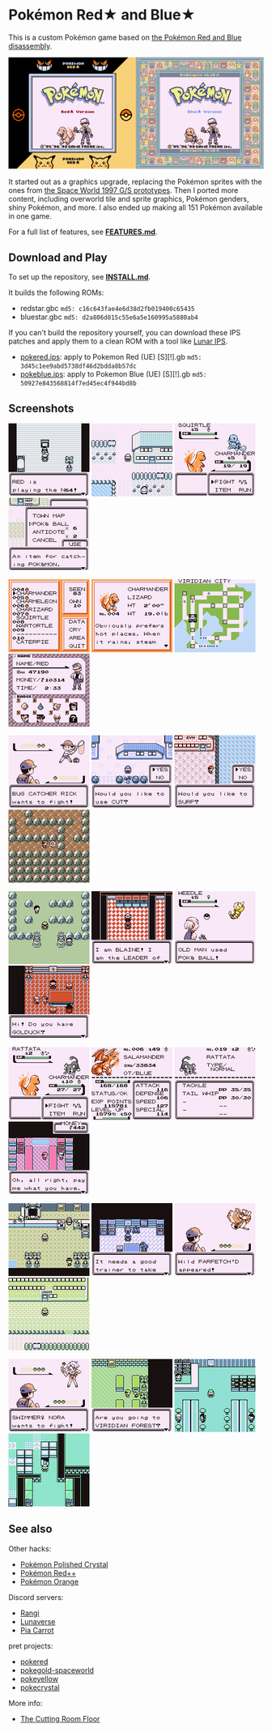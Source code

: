 # Pokémon Red★ and Blue★

This is a custom Pokémon game based on [the Pokémon Red and Blue disassembly](https://github.com/pret/pokered).

![titles](screenshots/titles.png)

It started out as a graphics upgrade, replacing the Pokémon sprites with the ones from [the Space World 1997 G/S prototypes](https://github.com/pret/pokegold-spaceworld). Then I ported more content, including overworld tile and sprite graphics, Pokémon genders, shiny Pokémon, and more. I also ended up making all 151 Pokémon available in one game.

For a full list of features, see [**FEATURES.md**](FEATURES.md).


## Download and Play

To set up the repository, see [**INSTALL.md**](INSTALL.md).

It builds the following ROMs:

* redstar.gbc  `md5: c16c643fae4e6d38d2fb019400c65435`
* bluestar.gbc `md5: d2a806d815c55e6a5e160995a5880ab4`

If you can't build the repository yourself, you can download these IPS patches and apply them to a clean ROM with a tool like [Lunar IPS](https://fusoya.eludevisibility.org/lips/).

* [pokered.ips](patches/pokered.ips):  apply to Pokemon Red (UE) [S][!].gb  `md5: 3d45c1ee9abd5738df46d2bdda8b57dc`
* [pokeblue.ips](patches/pokeblue.ips): apply to Pokemon Blue (UE) [S][!].gb `md5: 50927e843568814f7ed45ec4f944bd8b`


## Screenshots

![n64](screenshots/n64.png)
![pallet-town](screenshots/pallet-town.png)
![battle](screenshots/battle.png)
![item-description](screenshots/item-description.png)
  
![pokedex](screenshots/pokedex.png)
![pokedex-entry](screenshots/pokedex-entry.png)
![town-map](screenshots/town-map.png)
![trainer-card](screenshots/trainer-card.png)
  
![bug-catcher-rick](screenshots/bug-catcher-rick.png)
![cut](screenshots/cut.png)
![surf](screenshots/surf.png)
![other-fossil](screenshots/other-fossil.png)

![pewter-gym](screenshots/pewter-gym.png)
![blaine](screenshots/blaine.png)
![old-man](screenshots/old-man.png)
![trade](screenshots/trade.png)
  
![wild-shiny](screenshots/wild-shiny.png)
![stats-1](screenshots/stats-1.png)
![stats-2](screenshots/stats-2.png)
![safari-zone](screenshots/safari-zone.png)
  
![pokemon-center](screenshots/pokemon-center.png)
![gift-bulbasaur](screenshots/gift-bulbasaur.png)
![wild-farfetchd](screenshots/wild-farfetchd.png)
![pokemon-league](screenshots/pokemon-league.png)
  
![swimmerf-nora](screenshots/swimmerf-nora.png)
![gatehouse](screenshots/gatehouse.png)
![game-corner](screenshots/game-corner.png)
![rocket-hideout](screenshots/rocket-hideout.png)


## See also

Other hacks:

* [Pokémon Polished Crystal](https://github.com/Rangi42/polishedcrystal)
* [Pokémon Red++](https://github.com/TheFakeMateo/RedPlusPlus/)
* [Pokémon Orange](https://github.com/PiaCarrot/pokeorange)

Discord servers:

* [Rangi](https://discord.gg/ZK5pqK8)
* [Lunaverse](https://discord.gg/SQwkd7r)
* [Pia Carrot](https://discord.gg/UKTyj3t)

pret projects:

* [pokered](https://github.com/pret/pokered)
* [pokegold-spaceworld](https://github.com/pret/pokegold-spaceworld)
* [pokeyellow](https://github.com/pret/pokeyellow)
* [pokecrystal](https://github.com/pret/pokecrystal)

More info:

* [The Cutting Room Floor](https://tcrf.net/Proto:Pok%C3%A9mon_Gold_and_Silver)
